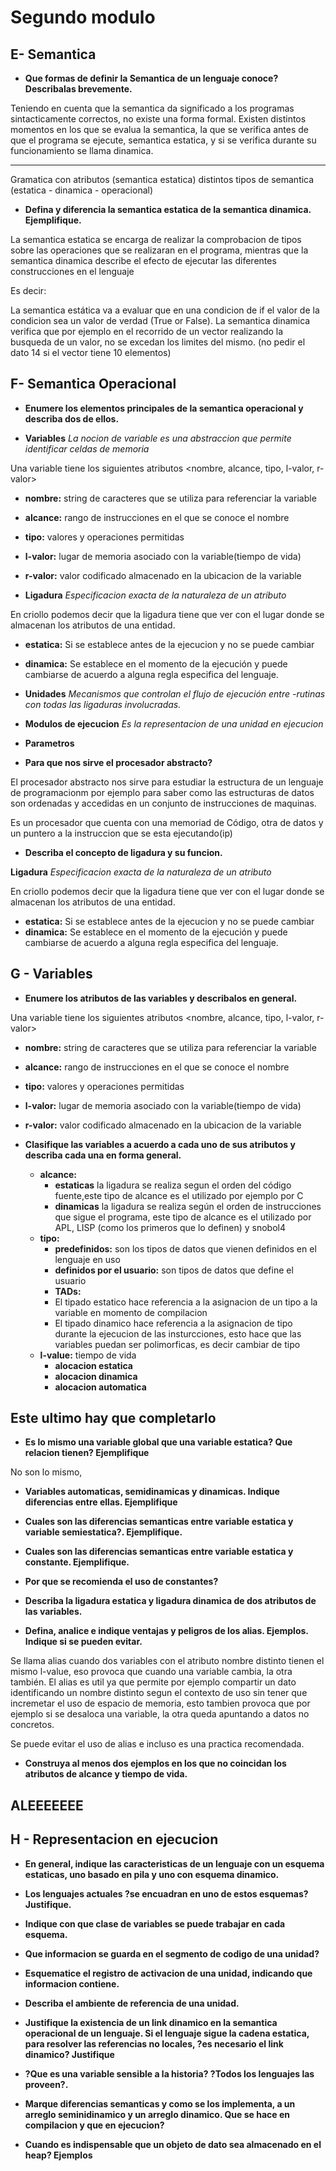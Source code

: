 # Segundo modulo

## E- Semantica
- **Que formas de definir la Semantica de un lenguaje conoce? 
Describalas brevemente.**

Teniendo en cuenta que la semantica da significado a los programas
sintacticamente correctos, no existe una forma formal. 
Existen distintos momentos en los que se evalua la semantica, la que
se verifica antes de que el programa se ejecute, semantica estatica, y
si se verifica durante su funcionamiento se llama dinamica.

----
Gramatica con atributos (semantica estatica)
distintos tipos de semantica (estatica - dinamica - operacional)

- **Defina y diferencia la semantica estatica de la semantica dinamica. Ejemplifique.** 		

La semantica estatica se encarga de realizar la comprobacion de tipos
sobre las operaciones que se realizaran en el programa, mientras que
la semantica dinamica describe el efecto de ejecutar las diferentes
construcciones en el lenguaje

Es decir:

La semantica estática va a evaluar que en una condicion de if el valor
de la condicion sea un valor de verdad (True or False).
La semantica dinamica verifica que por ejemplo en el recorrido de un
vector realizando la busqueda de un valor, no se excedan los limites
del mismo. (no pedir el dato 14 si el vector tiene 10 elementos)


## F- Semantica Operacional
- **Enumere los  elementos principales de la semantica operacional y
    describa dos de ellos.**

- **Variables** *La nocion de variable es una abstraccion que permite
identificar celdas de memoria*

Una variable tiene los siguientes atributos <nombre, alcance, tipo, l-valor, r-valor>

   - **nombre:** string de caracteres que se utiliza para referenciar
      la variable
   - **alcance:** rango de instrucciones en el que se conoce el nombre
   - **tipo:** valores y operaciones permitidas
   - **l-valor:** lugar de memoria asociado con la variable(tiempo de
       vida)
   - **r-valor:** valor codificado almacenado en la ubicacion de la
       variable
	   
- **Ligadura** *Especificacion exacta de la naturaleza de un atributo*

En criollo podemos decir que la ligadura tiene que ver con el lugar
donde se almacenan los atributos de una entidad.

   - **estatica:** Si se establece antes de la ejecucion y no se puede cambiar
   - **dinamica:** Se establece en el momento de la ejecución y puede
       cambiarse de acuerdo a alguna regla especifica del lenguaje.
	   
- **Unidades** *Mecanismos que controlan el flujo de ejecución entre
-rutinas con todas las ligaduras involucradas.*
- **Modulos de ejecucion** *Es la representacion de una unidad en ejecucion*
- **Parametros** 



- **Para que nos sirve el procesador abstracto?**	

El procesador abstracto nos sirve para estudiar la estructura de un
lenguaje de programacionm por ejemplo para saber como las estructuras
de datos son ordenadas y accedidas en un conjunto de instrucciones de
maquinas.

Es un procesador que cuenta con una memoriad de Código, otra de datos
y un puntero a la instruccion que se esta ejecutando(ip)


- **Describa el  concepto de ligadura y su funcion.** 	

**Ligadura** *Especificacion exacta de la naturaleza de un atributo*

En criollo podemos decir que la ligadura tiene que ver con el lugar
donde se almacenan los atributos de una entidad.

   - **estatica:** Si se establece antes de la ejecucion y no se puede cambiar
   - **dinamica:** Se establece en el momento de la ejecución y puede
       cambiarse de acuerdo a alguna regla especifica del lenguaje.


## G - Variables

- **Enumere los atributos de las variables y describalos en general.**

Una variable tiene los siguientes atributos <nombre, alcance, tipo, l-valor, r-valor>

   - **nombre:** string de caracteres que se utiliza para referenciar
      la variable
   - **alcance:** rango de instrucciones en el que se conoce el nombre
   - **tipo:** valores y operaciones permitidas
   - **l-valor:** lugar de memoria asociado con la variable(tiempo de
       vida)
   - **r-valor:** valor codificado almacenado en la ubicacion de la
       variable


- **Clasifique las variables a acuerdo a cada uno de sus atributos y
    describa cada  una en forma general.**
	
   - **alcance:**
      - **estaticas** la ligadura se realiza segun el orden del código
          fuente,este tipo de alcance es el utilizado por ejemplo por C
      - **dinamicas** la ligadura se realiza según el orden de
          instrucciones que sigue el programa, este tipo de alcance es
          el utilizado por APL, LISP (como los primeros que lo
          definen) y snobol4
   - **tipo:**
      - **predefinidos:** son los tipos de datos que vienen definidos
          en el lenguaje en uso
	  - **definidos por el usuario:** son tipos de datos que define el usuario
	  - **TADs:**
	  - El tipado estatico hace referencia a la asignacion de un tipo
        a la variable en momento de compilacion
	  - El tipado dinamico hace referencia a la asignacion de tipo
        durante la ejecucion de las insturcciones, esto hace que las
        variables puedan ser polimorficas, es decir cambiar de tipo
   - **l-value:** tiempo de vida
      - **alocacion estatica**
	  - **alocacion dinamica**
	  - **alocacion automatica**
	  
Este ultimo hay que completarlo
-------------------------------

- **Es lo mismo una variable global que una variable estatica? Que
    relacion tienen? Ejemplifique**

No son lo mismo, 
	
- **Variables automaticas, semidinamicas y dinamicas. Indique
    diferencias entre ellas. Ejemplifique**
	
- **Cuales son las diferencias semanticas entre variable estatica y
    variable semiestatica?. Ejemplifique.**
	
- **Cuales son las diferencias semanticas entre variable estatica y
    constante. Ejemplifique.**
	
- **Por que se recomienda el uso de constantes?** 		 
- **Describa la ligadura estatica y ligadura dinamica de dos atributos
    de las variables.** 	   
	
- **Defina, analice e indique ventajas y peligros de los
    alias. Ejemplos. Indique si se pueden evitar.**
	
Se llama alias cuando dos variables con el atributo nombre distinto
tienen el mismo l-value, eso provoca que cuando una variable cambia,
la otra también.
El alias es util ya que permite por ejemplo compartir un dato
identificando un nombre distinto segun el contexto de uso sin
tener que incremetar el uso de espacio de memoria, esto tambien
provoca que por ejemplo si se desaloca una variable, la otra queda
apuntando a datos no concretos.

Se puede evitar el uso de alias e incluso es una practica recomendada.
	
- **Construya al menos dos ejemplos en los que no coincidan los
    atributos de alcance y tiempo de vida.**    
	
	
ALEEEEEEE
---------

## H - Representacion en ejecucion

- **En general, indique las caracteristicas de un lenguaje con un
    esquema estaticas, uno basado en pila y uno con esquema
    dinamico.**
	
- **Los lenguajes actuales ?se encuadran en uno de estos esquemas?
    Justifique.**
	
- **Indique con que clase de variables se puede trabajar en cada
    esquema.**
- **Que informacion se guarda en el segmento de codigo de una
    unidad?**
	
- **Esquematice el registro de activacion de una unidad, indicando que
    informacion  contiene.**
- **Describa el ambiente de referencia de una unidad.**
- **Justifique la existencia de un link dinamico en la semantica
    operacional de un lenguaje. Si el lenguaje sigue la cadena
    estatica, para resolver las referencias no locales, ?es necesario
    el link dinamico? Justifique**
	
- **?Que es una variable sensible a la historia? ?Todos los lenguajes
    las proveen?.**
	
- **Marque diferencias semanticas y como se los implementa, a un
    arreglo seminidinamico y un arreglo dinamico. Que se hace en
    compilacion y que en ejecucion?**
	
- **Cuando es indispensable que un objeto de dato sea almacenado en el
    heap?  Ejemplos**
